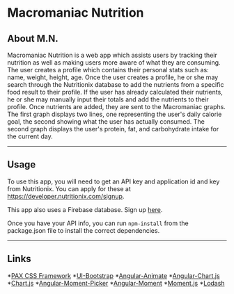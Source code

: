 # Macromaniac Nutrition



## About M.N.
Macromaniac Nutrition is a web app which assists users by tracking their nutrition as well as making users more aware of what they are consuming. The user creates a profile which contains their personal stats such as: name, weight, height, age. Once the user creates a profile, he or she may search through the Nutritionix database to add the nutrients from a specific food result to their profile. If the user has already calculated their nutrients, he or she may manually input their totals and add the nutrients to their profile. Once nutrients are added, they are sent to the Macromaniac graphs. The first graph displays two lines, one representing the user's daily calorie goal, the second showing what the user has actually consumed. The second graph displays the user's protein, fat, and carbohydrate intake for the current day. 

***

## Usage

To use this app, you will need to get an API key and application id and key from Nutritionix. You can apply for these at https://developer.nutritionix.com/signup.

This app also uses a Firebase database. Sign up [here](https://firebase.google.com).

Once you have your API info, you can run ```npm-install``` from the package.json file to install the correct dependencies.

***

## Links

*[PAX CSS Framework](http://docs.paxagency.com/css/)
*[UI-Bootstrap](https://angular-ui.github.io/bootstrap/)
*[Angular-Animate](https://www.npmjs.com/package/angular-animate)
*[Angular-Chart.js](http://jtblin.github.io/angular-chart.js/)
*[Chart.js](http://www.chartjs.org/docs/latest/)
*[Angular-Moment-Picker](https://github.com/indrimuska/angular-moment-picker)
*[Angular-Moment](https://github.com/urish/angular-moment)
*[Moment.js](https://momentjs.com/)
*[Lodash](https://lodash.com/)




